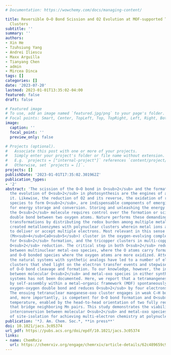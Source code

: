 ```yaml
---
# Documentation: https://wowchemy.com/docs/managing-content/

title: Reversible O–O Bond Scission and O2 Evolution at MOF-supported Tetramanganese
  Clusters
subtitle: ''
summary: ''
authors:
- Xin He
- Tzuhsiung Yang
- Andrei Iliescu
- Maxx Arguilla
- Tianyang Chen
- admin
- Mircea Dinca
tags: []
categories: []
date: '2023-07-20'
lastmod: 2023-01-01T13:35:02-04:00
featured: false
draft: false

# Featured image
# To use, add an image named `featured.jpg/png` to your page's folder.
# Focal points: Smart, Center, TopLeft, Top, TopRight, Left, Right, BottomLeft, Bottom, BottomRight.
image:
  caption: ''
  focal_point: ''
  preview_only: false

# Projects (optional).
#   Associate this post with one or more of your projects.
#   Simply enter your project's folder or file name without extension.
#   E.g. `projects = ["internal-project"]` references `content/project/deep-learning/index.md`.
#   Otherwise, set `projects = []`.
projects: []
publishDate: '2023-01-01T17:35:02.301962Z'
publication_types:
- '2'
abstract: 'The scission of the O–O bond in O<sub>2</sub> and the formation of O–O bonds during
  the evolution of O<sub>2</sub> in photosynthesis are the engines of aerobic life as we know
  it. Likewise, the reduction of O2 and its reverse, the oxidation of reduced oxygen
  species to form O<sub>2</sub>, are indispensable components of emerging renewable technologies
  for energy storage and conversion. Storing and unleashing the energy contained within
  the O<sub>2</sub> molecule requires control over the formation or scission of the four-electron
  double bond between two oxygen atoms. Nature performs these demanding multi-electron
  transformations by distributing the redox burden among multiple metal ions: evolution
  created metalloenzymes with polynuclear clusters wherein metal ions act in concert
  to deliver or accept multiple electrons. Most relevant in this sense are the tetramanganese-calcium
  (Mn<sub>4</sub>CaO<sub>5</sub>) cluster in the oxygen-evolving complex of photosystem II, responsible
  for O<sub>2</sub> formation, and the tricopper clusters in multi-copper oxidases, which mediate
  O<sub>2</sub> reduction. The critical step in both O<sub>2</sub> reduction and O<sub>2</sub> evolution is the interconversion
  between multinuclear metal-oxo species, where the O atoms carry formal –2 charges,
  and O–O bonded species where the oxygen atoms are more oxidized. Attempts to mimic
  the natural systems with synthetic analogs have led to a number of elegant molecular
  clusters that shed light on the electron transfer events and stepwise mechanism
  of O–O bond cleavage and formation. To our knowledge, however, the interconversion
  between molecular O<sub>2</sub> and metal-oxo species in either synthetic or enzymatic discrete
  systems has not been documented. Here, we report that a tetramangenese cluster formed
  by self-assembly within a metal–organic framework (MOF) spontaneously cleaves the
  oxygen-oxygen double bond and reduces O<sub>2</sub> by four electrons at room temperature.
  The ensuing tetranuclear manganese-oxo cluster engages in weak C–H bond activation
  and, more importantly, is competent for O–O bond formation and O<sub>2</sub> evolution at elevated
  temperature, enabled by the head-to-head orientation of two fully reduced oxo atoms
  that bridge neighboring Mn pairs. This study demonstrates the viability of four-electron
  interconversion between molecular O<sub>2</sub> and metal-oxo species and highlights the importance
  of site-isolation for achieving multi-electron chemistry at polynuclear metal clusters.'
publication: '*J. Am. Chem. Soc.*, **in press**'
doi: 10.1021/jacs.3c05374
url_pdf: https://pubs.acs.org/doi/epdf/10.1021/jacs.3c05374
links:
- name: ChemRxiv
  url: https://chemrxiv.org/engage/chemrxiv/article-details/62c489659c9c6b63162ce94d
---
```

